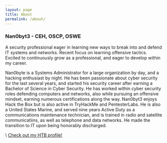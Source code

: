 ```yaml
---
layout: page
title: About
permalink: /about/
---
```


<h3>Nan0byt3 - CEH, OSCP, OSWE</h3>

A security professional eager in learning new ways to break into and defend IT systems and networks. Recent focus on learning offensive tactics. Excited to continuously grow as a professional, and eager to develop within my career.<br>

Nan0byte is a Systems Administrator for a large organization by day, and a hacking enthusiast by night. He has been passionate about cyber security for the last several years, and started his security career after earning a Bachelor of Science in Cyber Security. He has worked within cyber security roles defending computers and networks, also while pursuing an offensive mindset, earning numerous certifications along the way. Nan0byt3 enjoys Hack the Box but is also active in TryHackMe and PentesterLabs. He is also a United States Marine, and served nine years Active Duty as a communications maintenance technician, and is trained in radio and satellite communicatiins, as well as telephone and data networks. He made the transition to IT upon being honorably discharged.

<center><script src="https://www.hackthebox.eu/badge/25075"></script></center>\
<a href="https://app.hackthebox.eu/profile/25075" target="_blank">Check out my HTB profile!</a>
